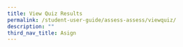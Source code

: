 ```yaml
---
title: View Quiz Results
permalink: /student-user-guide/assess-assess/viewquiz/
description: ""
third_nav_title: Asign
---
```

